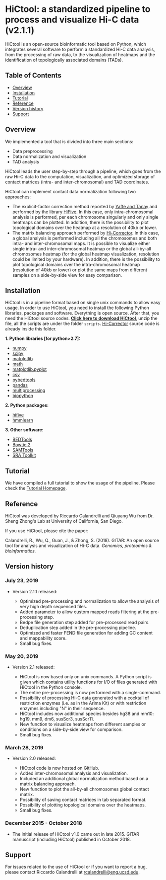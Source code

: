 # HiCtool: a standardized pipeline to process and visualize Hi-C data (v2.1.1)

HiCtool is an open-source bioinformatic tool based on Python, which integrates several software to perform a standardized Hi-C data analysis, from the processing of raw data, to the visualization of heatmaps and the identification of topologically associated domains (TADs).

## Table of Contents

- [Overview](#overview)
- [Installation](#installation)
- [Tutorial](#tutorial)
- [Reference](#reference)
- [Version history](#version-history)
- [Support](#support)

## Overview

We implemented a tool that is divided into three main sections:

- Data preprocessing
- Data normalization and visualization
- TAD analysis

HiCtool leads the user step-by-step through a pipeline, which goes from the raw Hi-C data to the computation, visualization, and optimized storage of contact matrices (intra- and inter-chromosomal) and TAD coordinates. 

HiCtool can implement contact data normalization following two approaches: 

- The explicit-factor correction method reported by [Yaffe and Tanay](https://www.nature.com/articles/ng.947) and performed by the library [HiFive](https://genomebiology.biomedcentral.com/articles/10.1186/s13059-015-0806-y). In this case, only intra-chromosomal analysis is performed, per each chromosome singularly and only single heatmaps can be plotted. In addition, there is the possibility to plot topological domains over the heatmap at a resolution of 40kb or lower.
- The matrix balancing approach performed by [Hi-Corrector](https://www.ncbi.nlm.nih.gov/pmc/articles/PMC4380031/). In this case, a global analysis is performed including all the chromosomes and both intra- and inter-chromosomal maps. It is possible to visualize either single intra- and inter-chromosomal heatmap or the global all-by-all chromosomes heatmap (for the global heatmap visualization, resolution could be limited by your hardware). In addition, there is the possibility to plot topological domains over the intra-chromosomal heatmap (resolution of 40kb or lower) or plot the same maps from different samples on a side-by-side view for easy comparison.

## Installation

HiCtool is in a pipeline format based on single unix commands to allow easy usage. In order to use HiCtool, you need to install the following Python libraries, packages and software. Everything is open source. After that, you need the HiCtool source codes. **[Click here to download HiCtool](https://github.com/Zhong-Lab-UCSD/HiCtool/archive/master.zip)**, unzip the file, all the scripts are under the folder ``scripts``. [Hi-Corrector](http://zhoulab.usc.edu/Hi-Corrector/) source code is already inside this folder.

**1. Python libraries [for python>2.7]:**

- [numpy](http://scipy.org/)
- [scipy](http://scipy.org/)
- [matplotlib](http://matplotlib.org/)
- [math](https://docs.python.org/2/library/math.html)
- [matplotlib.pyplot](http://matplotlib.org/api/pyplot_api.html#module-matplotlib.pyplot/)
- [csv](https://docs.python.org/2/library/csv.html)
- [pybedtools](https://daler.github.io/pybedtools/)
- [pandas](https://pandas.pydata.org/)
- [multiprocessing](https://docs.python.org/2/library/multiprocessing.html)
- [biopython](http://biopython.org/)

**2. Python packages:**

- [hifive](http://bxlab-hifive.readthedocs.org/en/latest/introduction.html)
- [hmmlearn](https://github.com/hmmlearn/hmmlearn)

**3. Other software:**

- [BEDTools](http://bedtools.readthedocs.org/en/latest/)
- [Bowtie 2](http://bowtie-bio.sourceforge.net/bowtie2/index.shtml)
- [SAMTools](http://samtools.sourceforge.net/)
- [SRA Toolkit](http://www.ncbi.nlm.nih.gov/Traces/sra/sra.cgi?view=toolkit_doc&f=fastq-dump)

## Tutorial

We have compiled a full tutorial to show the usage of the pipeline. Please check the [Tutorial Homepage](./tutorial/ReadMe.md).

## Reference

HiCtool was developed by Riccardo Calandrelli and Qiuyang Wu from Dr. Sheng Zhong's Lab at University of California, San Diego. 

If you use HiCtool, please cite the paper: 

Calandrelli, R., Wu, Q., Guan, J., & Zhong, S. (2018). GITAR: An open source tool for analysis and visualization of Hi-C data. *Genomics, proteomics & bioinformatics.*

## Version history

### July 23, 2019

- Version 2.1.1 released:

   - Optimized pre-processing and normalization to allow the analysis of very high depth sequenced files.
   - Added parameter to allow custom mapped reads filtering at the pre-processing step.
   - Bedpe file generation step added for pre-processed read pairs.
   - Deduplication step added in the pre-processing pipeline.
   - Optimized and faster FEND file generation for adding GC content and mappability score.
   - Small bug fixes.

### May 20, 2019

- Version 2.1 released:

   - HiCtool is now based only on unix commands. A Python script is given which contains utility functions for I/O of files generated with HiCtool in the Python console.
   - The entire pre-processing is now performed with a single-command.
   - Possibility of processing Hi-C data generated with a cocktail of restriction enzymes (i.e. as in the Arima Kit) or with restriction enzymes including "N" in their sequence.
   - HiCtool includes now additional species besides hg38 and mm10: hg19, mm9, dm6, susScr3, susScr11.
   - New function to visualize heatmaps from different samples or conditions on a side-by-side view for comparison.
   - Small bug fixes.

### March 28, 2019

- Version 2.0 released:

   - HiCtool code is now hosted on GitHub.
   - Added inter-chromosomal analysis and visualization.
   - Included an additional global normalization method based on a matrix balancing approach.
   - New function to plot the all-by-all chromosomes global contact matrix.
   - Possibility of saving contact matrices in tab separated format.
   - Possibility of plotting topological domains over the heatmaps.
   - Small bug fixes.

### December 2015 - October 2018

- The initial release of HiCtool v1.0 came out in late 2015. GITAR manuscript (including HiCtool) published in October 2018.

## Support

For issues related to the use of HiCtool or if you want to report a bug, please contact Riccardo Calandrelli at <rcalandrelli@eng.ucsd.edu>.
